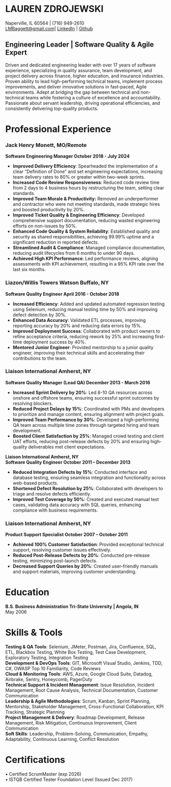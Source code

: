 # LAUREN ZDROJEWSKI

Naperville, IL 60564 | (716) 949-2610   
[LMBaggett@gmail.com](mailto:LMBaggett@gmail.com)| [LinkedIn](https://www.linkedin.com/in/lauren-zdrojewski-2328637a/) | [Github](https://github.com/lzdrojewski/cat_herder)

## **Engineering Leader | Software Quality & Agile Expert**

Driven and dedicated engineering leader with over 17 years of software experience, specializing in quality assurance, team development, and project delivery across finance, higher education, and insurance industries. Proven ability to lead high-performing technical teams, implement process improvements, and deliver innovative solutions in fast-paced, Agile environments. Adept at bridging the gap between technical and non-technical teams while fostering a culture of excellence and accountability. Passionate about servant leadership, driving operational efficiencies, and consistently delivering top-quality products.

# **Professional Experience**

### **Jack Henry 	 Monett, MO/Remote**

**Software Engineering Manager 	October 2018 \- July 2024**

* **Improved Delivery Efficiency**: Spearheaded the implementation of a clear “Definition of Done” and set engineering expectations, increasing team delivery rates to 80% or greater within two-week sprints.  
* **Increased Code Review Responsiveness**: Reduced code review time from 2 days to 4 business hours by restructuring the team, setting clear standards.  
* **Improved Team Morale & Productivity:** Removed an underperformer and contractor who were not meeting standards, made strategic hires and boosted productivity by 20%.     
* **Improved Ticket Quality & Engineering Efficiency**: Developed comprehensive support documentation, reducing wasted engineering efforts on non-issues by 50%.  
* **Enhanced Code Quality & System Reliability**: Established quality and security as shared responsibilities, achieving 99.99% uptime and a significant reduction in reported defects.  
* **Streamlined Audit & Compliance**: Managed compliance documentation, reducing audit lifecycles from 6 months to under 90 days.  
* **Achieved High KPI Performance**: Led performance reviews, aligning assessments with KPI achievement, resulting in a 95% KPI rate over the last six months.

### **Liazon/Willis Towers Watson 	Buffalo, NY**

**Software Quality Engineer	April 2016 \- October 2018**

* **Increased Efficiency**: Added and updated automated regression testing using Selenium, reducing manual testing time by 50% and improving defect detection by 30%.  
* **Enhanced Data Accuracy**: Validated ETL processes, improving reporting accuracy by 20% and reducing data errors by 15%.  
* **Improved Deployment Success**: Collaborated with product owners to refine acceptance criteria, reducing rework by 25% and increasing first-time deployment success by 40%.  
* **Mentored Junior Engineer**: Provided mentorship to a junior quality engineer, improving their technical skills and accelerating their contributions to the team.

### **Liaison International 	 Amherst, NY**

**Software Quality Manager (Lead QA)	December 2013 \- March 2016**

* **Increased Sprint Delivery by 20%**: Led 8-10 QA resources across onshore and offshore teams, ensuring successful sprint outcomes by resolving blockers.  
* **Reduced Project Delays by 15%**: Coordinated with PMs and developers to prioritize and manage content, ensuring alignment with project goals.  
* **Improved Team Performance by 30%**: Developed a high-performing QA team across multiple time zones through targeted hiring and team development.  
* **Boosted Client Satisfaction by 25%**: Managed crowd testing and client UAT efforts, reducing post-release defects by 20% and ensuring high-quality deliverables met client expectations.

**Liaison International 	 Amherst, NY**  
**Software Quality Engineer	October 2011 – December 2013**

* **Reduced Integration Defects by 15%**: Conducted interface and database testing, ensuring seamless integration and functionality across web-based products.  
* **Shortened Defect Resolution by 25%**: Collaborated with developers to triage and resolve defects efficiently.  
* **Improved Test Coverage by 50%**: Created and executed manual test cases, validating data accuracy with SQL queries, enhancing compliance with business requirements.

### **Liaison International 	 Amherst, NY**

**Product Support Specialist	October 2007 – October 2011**

* **Achieved 100% Customer Satisfaction**: Provided exceptional technical support, resolving customer issues effectively.  
* **Reduced Post-Release Defects by 20%**: Conducted pre-release testing, minimizing post-launch defects.  
* **Decreased Support Queries by 20%**: Created user-friendly manuals and support materials, improving customer understanding.

#  **Education**

**B.S. Business Administration	Tri-State University | Angola, IN**  
May 2006

# **Skills & Tools**

**Testing & QA Tools**: Selenium, JMeter, Postman, Jira, Confluence, SQL, ETL, Blackbox Testing, White Box Testing, Test Case Development, Exploratory Testing, Integration Testing  
**Development & DevOps Tools**: GIT, Microsoft Visual Studio, Jenkins, TDD, C\#, OWASP Top 10 Familiarity, Code Reviews  
**Cloud & Monitoring Tools**: AWS, Azure, Google Cloud Suite, Datadog, Airbrake, Sentry, Honeycomb, PagerDuty  
**Technical Support & Incident Management**: Issue Resolution, Incident Management, Root Cause Analysis, Technical Documentation, Customer Communication  
**Leadership & Agile Methodologies**: Scrum, Kanban, Sprint Planning, Mentorship, Stakeholder Management, Cross-Functional Collaboration, KPI Tracking, Strategic Planning  
**Project Management & Delivery**: Roadmap Development, Release Management, Risk Mitigation, Continuous Improvement, Client Communication  
**Soft Skills**: Leadership, Problem-Solving, Communication, Empathy, Adaptability, Continuous Learning, Conflict Resolution

# **Certifications**

• Certified ScrumMaster (exp 2026\)  
• ISTQB Certified Tester Foundation Level (Issued Dec 2017\)
